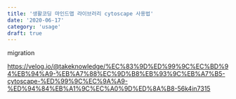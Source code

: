 ```yaml
---
title: '생활코딩 마인드맵 라이브러리 cytoscape 사용법'
date: '2020-06-17'
category: 'usage'
draft: true
---
```


migration

<https://velog.io/@takeknowledge/%EC%83%9D%ED%99%9C%EC%BD%94%EB%94%A9-%EB%A7%88%EC%9D%B8%EB%93%9C%EB%A7%B5-cytoscape-%ED%99%9C%EC%9A%A9-%ED%94%84%EB%A1%9C%EC%A0%9D%ED%8A%B8-56k4in7315>

